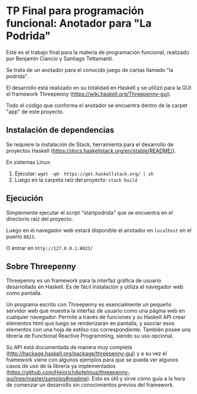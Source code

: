 # TP Final para programación funcional: Anotador para "La Podrida"

Este es el trabajo final para la materia de programación funcional, realizado por Benjamín Ciancio y Santiago Tettamanti. 

Se trata de un anotador para el conocido juego de cartas llamado "la podrida".

El desarrollo está realizado en su totalidad en Haskell y se utilizó para la GUI el framework Threepenny (https://wiki.haskell.org/Threepenny-gui).

Todo el código que conforma el anotador se encuentra dentro de la carpet "app" de este proyecto.

## Instalación de dependencias

Se requiere la instalación de Stack, herramienta para el desarrollo de proyectos Haskell (https://docs.haskellstack.org/en/stable/README/).

En sistemas Linux:
  1) Ejecutar:
    `wget -qO- https://get.haskellstack.org/ | sh`
  2) Luego en la carpeta raíz del proyecto:
      `stack build`

## Ejecución

Simplemente ejecutar el script "startpodrida" que se encuentra en el directorio raíz del proyecto.

Luego en el navegador web estará disponible el anotador en `localhost` en el puerto `8023`.

O entrar en `http://127.0.0.1:8023/`

## Sobre Threepenny

Threepenny es un framework para la interfaz gráfica de usuario desarrollado en Haskell. Es de fácil instalación y utiliza el navegador web como pantalla.

Un programa escrito con Threepenny es esencialmente un pequeño servidor web que muestra la interfaz de usuario como una página web en cualquier navegador.
Permite a través de funciones y su Haskell API crear elementos html que luego se renderizarán en pantalla, y asociar esos elementos con una hoja de estilso css correspondiente. También posee una librería de Functional Reactive Programming, siendo su uso opcional.

Su API está documentada de manera muy completa (http://hackage.haskell.org/package/threepenny-gui) y a su vez el framework viene con algunos ejemplos para que se pueda ver algunos casos de uso de la librería ya implementados (https://github.com/HeinrichApfelmus/threepenny-gui/tree/master/samples#readme). Esto es útil y sirve cómo guía a la hora de comenzar un desarrollo sin conocimientos previos del framework.
